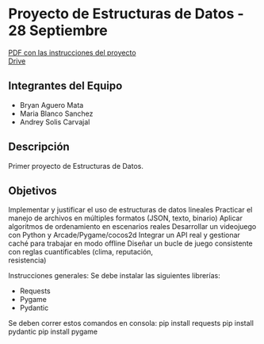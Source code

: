 # Proyecto de Estructuras de Datos - 28 Septiembre
[PDF con las instrucciones del proyecto](./Primer%20proyecto%20-%20Courier%20Quest.pdf)   
[Drive](https://drive.google.com/drive/folders/10zUqsZ6rrITlaTLE1Yi4tp2cu86K3-6M)   

## Integrantes del Equipo
- Bryan Aguero Mata    
- Maria Blanco Sanchez   
- Andrey Solis Carvajal

## Descripción
Primer proyecto de Estructuras de Datos. 

## Objetivos
Implementar	y	justificar	el	uso	de	estructuras	de	datos	lineales
Practicar	el	manejo	de	archivos	en	múltiples	formatos (JSON,	texto,	binario)
Aplicar	algoritmos	de	ordenamiento en	escenarios	reales
Desarrollar	un	videojuego	con	Python	y	Arcade/Pygame/cocos2d
Integrar	un	API	real y	gestionar	caché	para	trabajar	en	modo	offline
Diseñar	un	bucle	de	juego	consistente	con	 reglas	cuantificables	(clima,	 reputación,	
resistencia)

Instrucciones generales:
Se debe instalar las siguientes librerías:
- Requests
- Pygame
- Pydantic

Se deben correr estos comandos en consola:
pip install requests
pip install pydantic
pip install pygame


